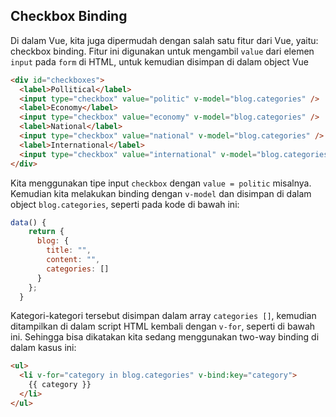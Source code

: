 ## Checkbox Binding

Di dalam Vue, kita juga dipermudah dengan salah satu fitur dari Vue, yaitu: checkbox binding. Fitur ini digunakan untuk mengambil `value` dari elemen `input` pada `form` di HTML, untuk kemudian disimpan di dalam object Vue

```html
<div id="checkboxes">
  <label>Pollitical</label>
  <input type="checkbox" value="politic" v-model="blog.categories" />
  <label>Economy</label>
  <input type="checkbox" value="economy" v-model="blog.categories" />
  <label>National</label>
  <input type="checkbox" value="national" v-model="blog.categories" />
  <label>International</label>
  <input type="checkbox" value="international" v-model="blog.categories" />
</div>
```

Kita menggunakan tipe input `checkbox` dengan `value = politic` misalnya. Kemudian kita melakukan binding dengan `v-model` dan disimpan di dalam object `blog.categories`, seperti pada kode di bawah ini:

```js
data() {
    return {
      blog: {
        title: "",
        content: "",
        categories: []
      }
    };
  }
```

Kategori-kategori tersebut disimpan dalam array `categories []`, kemudian ditampilkan di dalam script HTML kembali dengan `v-for`, seperti di bawah ini. Sehingga bisa dikatakan kita sedang menggunakan two-way binding di dalam kasus ini:

```html
<ul>
  <li v-for="category in blog.categories" v-bind:key="category">
    {{ category }}
  </li>
</ul>
```
